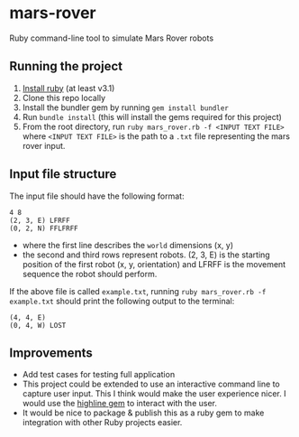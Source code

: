 # mars-rover
Ruby command-line tool to simulate Mars Rover robots

## Running the project

1. [Install ruby](https://www.ruby-lang.org/en/documentation/installation/) (at least v3.1)
2. Clone this repo locally
3. Install the bundler gem by running `gem install bundler`
4. Run `bundle install` (this will install the gems required for this project)
5. From the root directory, run `ruby mars_rover.rb -f <INPUT TEXT FILE>` where `<INPUT TEXT FILE>` is the path to a `.txt` file representing the mars rover input.

## Input file structure
The input file should have the following format:
```
4 8
(2, 3, E) LFRFF
(0, 2, N) FFLFRFF
```
- where the first line describes the `world` dimensions (x, y)
- the second and third rows represent robots. (2, 3, E) is the starting position of the first robot (x, y, orientation) and LFRFF is the movement sequence the robot should perform.

If the above file is called `example.txt`, running `ruby mars_rover.rb -f example.txt` should print the following output to the terminal:
``` 
(4, 4, E)
(0, 4, W) LOST
```

## Improvements
- Add test cases for testing full application
- This project could be extended to use an interactive command line to capture user input. This I think would make the user experience nicer. I would use the [highline gem](https://github.com/JEG2/highline) to interact with the user.
- It would be nice to package & publish this as a ruby gem to make integration with other Ruby projects easier.
